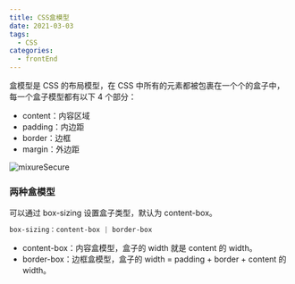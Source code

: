 ```yaml
---
title: CSS盒模型
date: 2021-03-03
tags:
  - CSS
categories:
  - frontEnd
---
```


盒模型是 CSS 的布局模型，在 CSS 中所有的元素都被包裹在一个个的盒子中，每一个盒子模型都有以下 4 个部分：

<!-- more -->

- content：内容区域
- padding：内边距
- border：边框
- margin：外边距

<img :src="$withBase('/box_model.png')" alt="mixureSecure">

### 两种盒模型

可以通过 box-sizing 设置盒子类型，默认为 content-box。

```css
box-sizing：content-box | border-box
```

- content-box：内容盒模型，盒子的 width 就是 content 的 width。
- border-box：边框盒模型，盒子的 width = padding + border + content 的 width。

